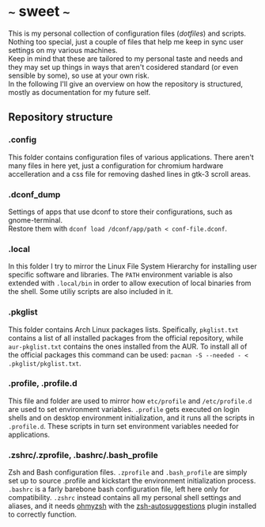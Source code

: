 # `~` sweet `~`

This is my personal collection of configuration files (*dotfiles*) and scripts. Nothing too special, just a couple of files that help me keep in sync user settings on my various machines.  
Keep in mind that these are tailored to my personal taste and needs and they may set up things in ways that aren't cosidered standard (or even sensible by some), so use  at your own risk.  
In the following I'll give an overview on how the repository is structured, mostly as documentation for my future self.

## Repository structure

### .config
This folder contains configuration files of various applications. There aren't many files in here yet, just a configuration for chromium hardware accelleration and a css file for removing dashed lines in gtk-3 scroll areas.

### .dconf_dump
Settings of apps that use dconf to store their configurations, such as gnome-terminal.  
Restore them with `dconf load /dconf/app/path < conf-file.dconf`.

### .local
In this folder I try to mirror the Linux File System Hierarchy for installing user specific software and libraries. The `PATH` environment variable is also extended with `.local/bin` in order to allow execution of local binaries from the shell. Some utiliy scripts are also included in it.

### .pkglist
This folder contains Arch Linux packages lists. Speifically, `pkglist.txt` contains a list of all installed packages from the official repository, while `aur-pkglist.txt` contains the ones installed from the AUR. To install all of the official packages this command can be used: `pacman -S --needed - < .pkglist/pkglist.txt`.

### .profile, .profile.d
This file and folder are used to mirror how `etc/profile` and `/etc/profile.d` are used to set environment variables. `.profile` gets executed on login shells and on desktop environment initialization, and it runs all the scripts in `.profile.d`. These scripts in turn set environment variables needed for applications.

### .zshrc/.zprofile, .bashrc/.bash_profile
Zsh and Bash configuration files. `.zprofile` and `.bash_profile` are simply set up to source .profile and kickstart the environment initialization process. `.bashrc` is a farly barebone bash configuration file, left here only for compatibility. `.zshrc` instead contains all my personal shell settings and aliases, and it needs [ohmyzsh](https://github.com/ohmyzsh/ohmyzsh) with the [zsh-autosuggestions](https://github.com/zsh-users/zsh-autosuggestions) plugin installed to correctly function.
